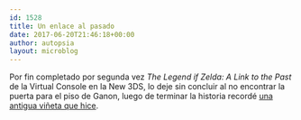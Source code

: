 ```yaml
---
id: 1528
title: Un enlace al pasado
date: 2017-06-20T21:46:18+00:00
author: autopsia
layout: microblog
---
```

Por fin completado por segunda vez _The Legend if Zelda: A Link to the Past_ de la Virtual Console en la New 3DS, lo deje sin concluir al no encontrar la puerta para el piso de Ganon, luego de terminar la historia recordé [una antigua viñeta que hice](http://sectordefectuoso.com/a/el-triste-final-de-los-rpg/).
